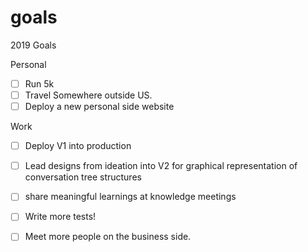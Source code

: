 # goals
2019 Goals


Personal
- [ ] Run 5k 
- [ ] Travel Somewhere outside US. 
- [ ] Deploy a new personal side website

Work

- [ ] Deploy V1 into production
- [ ] Lead designs from ideation into V2 for graphical representation of conversation tree structures
- [ ] share meaningful learnings at knowledge meetings
- [ ] Write more tests! 
- [ ] Meet more people on the business side. 






